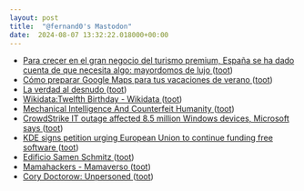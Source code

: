```yaml
---
layout: post
title:  "@fernand0's Mastodon"
date:  2024-08-07 13:32:22.018000+00:00
---
```

*  [Para crecer en el gran negocio del turismo premium, España se ha dado cuenta de que necesita algo: mayordomos de lujo ](https://www.xataka.com/magnet/para-crecer-gran-negocio-turismo-premium-espana-se-ha-dado-cuenta-que-necesita-algo-mayordomos-luj) ([toot](https://mastodon.social/@fernand0/112920988353187904))
*  [Cómo preparar Google Maps para tus vacaciones de verano ](https://www.xataka.com/basics/como-preparar-google-maps-para-tus-vacaciones-veran) ([toot](https://mastodon.social/@fernand0/112920666618993745))
*  [La verdad al desnudo ](https://www.kaspersky.es/blog/the-naked-truth-iia/30201) ([toot](https://mastodon.social/@fernand0/112920556283976812))
*  [Wikidata:Twelfth Birthday - Wikidata ](https://www.wikidata.org/wiki/Wikidata:Twelfth_Birthda) ([toot](https://mastodon.social/@fernand0/112920295528191675))
*  [Mechanical Intelligence And Counterfeit Humanity ](https://hackaday.com/2024/07/22/mechanical-intelligence-and-counterfeit-humanity) ([toot](https://mastodon.social/@fernand0/112919992368078506))
*  [CrowdStrike IT outage affected 8.5 million Windows devices, Microsoft says ](https://www.bbc.com/news/articles/cpe3zgznwjn) ([toot](https://mastodon.social/@fernand0/112919754306969427))
*  [KDE signs petition urging European Union to continue funding free software ](https://kde.org/announcements/2024_ngi_openletter) ([toot](https://mastodon.social/@fernand0/112919625209608671))
*  [Edificio Samen Schmitz ](https://www.flickr.com/photos/fernand0/53894033457) ([toot](https://mastodon.social/@fernand0/112919565706836179))
*  [Mamahackers - Mamaverso ](https://mamaverso.com/mamahackers) ([toot](https://mastodon.social/@fernand0/112918893501320619))
*  [Cory Doctorow: Unpersoned ](https://locusmag.com/2024/07/cory-doctorow-unpersoned) ([toot](https://mastodon.social/@fernand0/112918089479464526))
